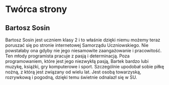 # Twórca strony
## Bartosz Sosin
Bartosz Sosin jest uczniem klasy 2 i to właśnie dzięki niemu możemy teraz poruszać się po stronie internetowej Samorządu Uczniowskiego. Nie powstałaby ona gdyby nie jego niesamowite zaangażowanie i pracowitość. Ten młody programista pracuje z pasją i determinacją. Poza programowaniem, które jest jego niezwykłą pasją, Bartek bardzo lubi muzykę, książki, gry komputerowe i sport. Szczególnie upodobał sobie piłkę nożną, z którą jest związany od wielu lat. Jest osobą towarzyską, rozrywkową i pogodną, dzięki temu świetnie odnalazł się w SU.